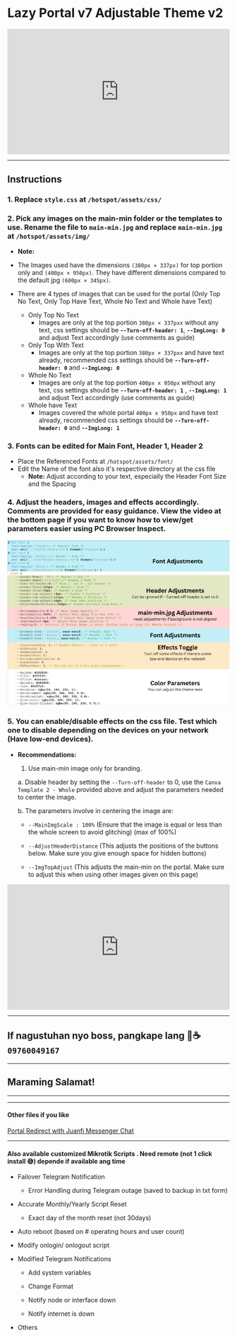 # Lazy Portal v7 Adjustable Theme v2

<div class="video-container">
  <div class="video-wrapper">
    <iframe src="https://www.youtube.com/embed/G_BOb4uyBSs?autoplay=1&mute=1&vq=hd1080" frameborder="0" allow="accelerometer; autoplay; encrypted-media; gyroscope; picture-in-picture" allowfullscreen></iframe>
  </div>
</div>

<style>
  .video-container {
    position: relative;
    width: 100%;
    padding-bottom: 56.25%; /* 16:9 aspect ratio (height / width) */
  }

  .video-wrapper {
    position: absolute;
    top: 0;
    left: 0;
    width: 100%;
    height: 100%;
  }

  .video-wrapper iframe {
    width: 100%;
    height: 100%;
  }
</style>

---
<!--
## Downloads



<a href="https://raw.githubusercontent.com/RMBDon/Lazy-Portal-v7-RMTheme-2/main/style.zip" download>Latest CSS</a> || 
<a href="https://raw.githubusercontent.com/RMBDon/Lazy-Portal-v7-RMTheme-2/main/[OLD] - Last Version.zip" download>Old CSS</a> || 
<a href="https://raw.githubusercontent.com/RMBDon/Lazy-Portal-v7-RMTheme-2/main/Downloads/Fonts/ElJekate.ttf" download>Font 1</a> || 
<a href="https://raw.githubusercontent.com/RMBDon/Lazy-Portal-v7-RMTheme-2/main/Downloads/Fonts/Newon.ttf" download>Font 2</a> || 
<a href="https://raw.githubusercontent.com/RMBDon/Lazy-Portal-v7-RMTheme-2/main/Downloads/Fonts/Walneo-Regular.ttf" download>Font 3</a> || 
<a href="https://raw.githubusercontent.com/RMBDon/Lazy-Portal-v7-RMTheme-2/main/main-min/1/main-min.jpg" download>main-min (top)</a> || 
<a href="https://raw.githubusercontent.com/RMBDon/Lazy-Portal-v7-RMTheme-2/main/main-min/2/main-min.jpg" download>main-min (whole)</a> || 



 ### main-min Image Canva Templates:

   - [Main-min canva Template 1 - Only Top](https://www.canva.com/design/DAGIJDVpBbw/-p_QgYGILMwf7lAiWbmQww/view?utm_content=DAGIJDVpBbw&utm_campaign=designshare&utm_medium=link&utm_source=publishsharelink&mode=preview)
        
   - [Main-min canva Template 3 - Whole](https://www.canva.com/design/DAGJcFIqoeo/R7V45gM_zOol4vwTgUuuUQ/view?utm_content=DAGJcFIqoeo&utm_campaign=designshare&utm_medium=link&utm_source=publishsharelink&mode=preview)

---
-->
## Instructions

### 1. Replace `style.css` at `/hotspot/assets/css/`

### 2. Pick any images on the main-min folder or the templates to use. Rename the file to `main-min.jpg` and replace `main-min.jpg` at `/hotspot/assets/img/`
   - **Note:**
   - The Images used have the dimensions ``(380px × 337px)`` for top portion only and ``(400px × 950px)``. They have different dimensions compared to the default jpg ``(600px × 345px)``.

   - There are 4 types of images that can be used for the portal (Only Top No Text, Only Top Have Text, Whole No Text and Whole have Text)
     - Only Top No Text
       - Images are only at the top portion `380px × 337pxx` without any text, css settings should be **`--Turn-off-header: 1`**, **`--ImgLong: 0`** and adjust Text accordingly (use comments as guide)
     - Only Top With Text
       - Images are only at the top portion `380px × 337pxx` and have text already, recommended css settings should be **`--Turn-off-header: 0`** and **`--ImgLong: 0`**
     - Whole No Text
       - Images are only at the top portion `400px x 950px` without any text, css settings should be **`--Turn-off-header: 1`** , **`--ImgLong: 1`** and adjust Text accordingly (use comments as guide)
     - Whole have Text
       - Images covered the whole portal `400px x 950px` and have text already, recommended css settings should be **`--Turn-off-header: 0`** and **`--ImgLong: 1`**

### 3. Fonts can be edited for Main Font, Header 1, Header 2
   - Place the Referenced Fonts at `/hotspot/assets/font/`
   - Edit the Name of the font also it's respective directory at the css file
     - **Note:** 
     	Adjust according to your text, especially the Header Font Size and the Spacing

### 4. Adjust the headers, images and effects accordingly. Comments are provided for easy guidance. View the video at the bottom page if you want to know how to view/get parameters easier using PC Browser Inspect. 

![Example Image](Parameters.png)

### 5. You can enable/disable effects on the css file. Test which one to disable depending on the devices on your network (Have low-end devices).

   - **Recommendations:**
     
      1. Use main-min image only for branding.
     
       a. Disable header by setting the `--Turn-off-header` to 0, use the `Canva Template 2 - Whole` provided above and adjust the parameters needed to center the image.
     
       b. The parameters involve in centering the image are:
     
        - `--MainImgScale : 100%` (Ensure that the image is equal or less than the whole screen to avoid glitching) (max of 100%)
     
        - `--AdjustHeaderDistance` (This adjusts the positions of the buttons below. Make sure you give enough space for hidden buttons)
     
        - `--ImgTopAdjust` (This adjusts the main-min on the portal. Make sure to adjust this when using other images given on this page)


<div class="video-container">
  <div class="video-wrapper">
    <iframe src="https://www.youtube.com/embed/9UqjX6hPj0k?autoplay=1&mute=1&vq=hd1080" frameborder="0" allow="accelerometer; autoplay; encrypted-media; gyroscope; picture-in-picture" allowfullscreen></iframe>
  </div>
</div>


---

## If nagustuhan nyo boss, pangkape lang 🤣☕️ `09760049167`

---
  
## Maraming Salamat!

---
<!--
### zip password - `lazy2683`
-->
---

#### Other files if you like

<a href="https://rmbdon.github.io/JuanfiMessengerChat/"> Portal Redirect with Juanfi Messenger Chat</a>

---

#### Also available customized Mikrotik Scripts . Need remote (not 1 click install 😅) depende if available ang time

  - Failover Telegram Notification

    - Error Handling during Telegram outage (saved to backup in txt form)

  - Accurate Monthly/Yearly Script Reset

    - Exact day of the month reset (not 30days)

  - Auto reboot (based on # operating hours and user count)

  - Modify onlogin/ onlogout script

  - Modified Telegram Notifications

    - Add system variables

    - Change Format

    - Notify node or interface down

    - Notify internet is down

  - Others
